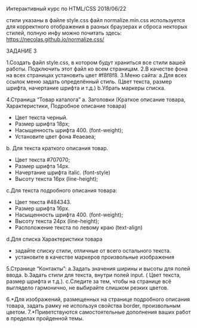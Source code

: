 Интерактивный курс по HTML/CSS 2018/06/22

стили указаны в файле style.css
файл normalize.min.css используется для корректного отображения в разных браузерах и сброса некторых стилей, полную инфу можно почитать здесь: https://necolas.github.io/normalize.css/

ЗАДАНИЕ 3

1.Создать файл style.css, в котором будут храниться все стили вашей работы. Подключить этот файл ко всем страницам.
2.В качестве фона на всех страницах установить цвет #f8f8f8.
3.Меню сайта:
а.Для всех ссылок меню задать определённый стиль. (Цвет текста, размер шрифта, начертание шрифта и т.д.)
b.Убрать маркеры списка.

4.Страница “Товар каталога”
a. Заголовки (Краткое описание товара, Характеристики, Подробное описание товара)
* Цвет текста черный.
* Размер шрифта 18px; 
* Насыщенность шрифта 400. (font-weight);
* Установите цвет фона #eaeaea;

b. Для текста краткого описания товар.
* Цвет текста #707070;
* Размер шрифта 14px.
* Начертание шрифта italic. (font-style)
* Высоту текста 16px (line-height);

c.Для текста подробного описания товара:
* Цвет текста #484343.
* Размер шрифта 16px.
* Насыщенность шрифта 400. (font-weight);
* Высоту текста 24px (line-height);
* Расположение текста по левому краю (text-align)

d.Для списка Характеристики товара 
* задайте списку стили, отличные от всего остального текста. 
* установите в качестве маркеров произвольные изображения

5.Странице “Контакты”:
a.Задать значения ширины и высоты для полей ввода. 
b.Задать стили для текста, внутри полей input. ( Цвет текста, размер шрифта и т.д.).
c.Следите за тем, чтобы на странице всё выглядело гармонично, не выбирайте слишком резких цветов.

6.*Для изображений, размещенных на странице подробного описания товара, задать рамку не используя свойства border, произвольным цветом. 
7.*Приветствуются самостоятельные дополнения ваших работ в пределах пройденной темы.
